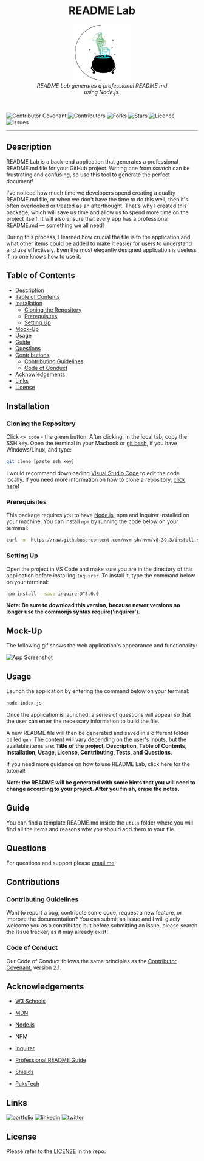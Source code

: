 <h1 align="center"> README Lab </h1>

<p align="center">
    <img src="./assets/images/logo.png" alt="logo" width="150px" height="150px" />
  <br>
  <i>README Lab generates a professional README.md
    <br> using Node.js.</i>
  <br>
</p>
<br>

![Contributor Covenant](https://img.shields.io/badge/Contributor%20Covenant-2.1-9cf.svg)
![Contributors](https://img.shields.io/github/contributors/larigens/readme-lab?style=plastic&color=9cf)
![Forks](https://img.shields.io/github/forks/larigens/readme-lab?style=plastic&color=9cf)
![Stars](https://img.shields.io/github/stars/larigens/readme-lab?style=plastic&color=9cf)
![Licence](https://img.shields.io/github/license/larigens/readme-lab?style=plastic&color=9cf)
![Issues](https://img.shields.io/github/issues/larigens/readme-lab?style=plastic&color=9cf)

---
## Description

README Lab is a back-end application that generates a professional README.md file for your GitHub project. Writing one from scratch can be frustrating and confusing, so use this tool to generate the perfect document!

I've noticed how much time we developers spend creating a quality README.md file, or when we don't have the time to do this well, then it's often overlooked or treated as an afterthought. That's why I created this package, which will save us time and allow us to spend more time on the project itself. It will also ensure that every app has a professional README.md — something we all need!

During this process, I learned how crucial the file is to the application and what other items could be added to make it easier for users to understand and use effectively. Even the most elegantly designed application is useless if no one knows how to use it.

## Table of Contents
- [Description](#description)
- [Table of Contents](#table-of-contents)
- [Installation](#installation)
  - [Cloning the Repository](#cloning-the-repository)
  - [Prerequisites](#prerequisites)
  - [Setting Up](#setting-up)
- [Mock-Up](#mock-up)
- [Usage](#usage)
- [Guide](#guide)
- [Questions](#questions)
- [Contributions](#contributions)
  - [Contributing Guidelines](#contributing-guidelines)
  - [Code of Conduct](#code-of-conduct)
- [Acknowledgements](#acknowledgements)
- [Links](#links)
- [License](#license)

## Installation

### Cloning the Repository

Click `<> code` - the green button. After clicking, in the local tab, copy the SSH key. Open the terminal in your Macbook or [git bash](https://git-scm.com/downloads), if you have Windows/Linux, and type:

```bash
git clone [paste ssh key]
```

I would recommend downloading [Visual Studio Code](https://code.visualstudio.com/download) to edit the code locally. If you need more information on how to clone a repository, [click here](https://docs.github.com/en/repositories/creating-and-managing-repositories/cloning-a-repository)!
### Prerequisites

This package requires you to have [Node.js](https://nodejs.org/en/download/), npm and Inquirer installed on your machine. You can install `npm` by running the code below on your terminal:

```bash
curl -o- https://raw.githubusercontent.com/nvm-sh/nvm/v0.39.3/install.sh | bash
```
### Setting Up

Open the project in VS Code and make sure you are in the directory of this application before installing `Inquirer`. To install it, type the command below on your terminal:

```bash
npm install --save inquirer@^8.0.0
```

**Note: Be sure to download this version, because newer versions no longer use the commonjs syntax require('inquirer').**

## Mock-Up

The following gif shows the web application's appearance and functionality:

![App Screenshot](./assets/images/demo.gif)

## Usage

Launch the application by entering the command below on your terminal:

```bash
node index.js
```

Once the application is launched, a series of questions will appear so that the user can enter the necessary information to build the file. 

A new README file will then be generated and saved in a different folder called `gen`. The content will vary depending on the user's inputs, but the available items are: **Title of the project, Description, Table of Contents, Installation, Usage, License, Contributing, Tests, and Questions**.

If you need more guidance on how to use README Lab, click here for the tutorial!

**Note: the README will be generated with some hints that you will need to change according to your project. After you finish, erase the notes.**

## Guide

You can find a template README.md inside the `utils` folder where you will find all the items and reasons why you should add them to your file.

## Questions

For questions and support please <a href="mailto:larigens@gmail.com">email me</a>!

## Contributions
### Contributing Guidelines

Want to report a bug, contribute some code, request a new feature, or improve the documentation? You can submit an issue and I will gladly welcome you as a contributor, but before submitting an issue, please search the issue tracker, as it may already exist!

### Code of Conduct

Our Code of Conduct follows the same principles as the [Contributor Covenant](https://www.contributor-covenant.org/version/2/1/code_of_conduct/), version 2.1.

## Acknowledgements

- [W3 Schools](https://www.w3schools.com)

- [MDN](https://developer.mozilla.org/en-US/)

- [Node.js](https://nodejs.org/en/)
  
- [NPM](https://www.npmjs.com/)
  
- [Inquirer](https://www.npmjs.com/package/inquirer)
  
- [Professional README Guide](https://coding-boot-camp.github.io/full-stack/github/professional-readme-guide)
  
- [Shields](https://shields.io/)
  
- [PaksTech](https://pakstech.com/blog/inquirer-js/)

## Links

[![portfolio](https://img.shields.io/badge/my_portfolio-000?style=flat&logo=ko-fi&logoColor=white)](https://larigens.github.io/lari-gui/)
[![linkedin](https://img.shields.io/badge/linkedin-0A66C2?style=flat&logo=linkedin&logoColor=white)](https://www.linkedin.com/in/lari-gui/)
[![twitter](https://img.shields.io/badge/twitter-1DA1F2?style=flat&logo=twitter&logoColor=white)](https://twitter.com/coffeebr_eak)

## License

Please refer to the [LICENSE](https://choosealicense.com/licenses/mit/) in the repo.